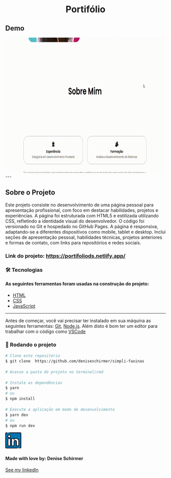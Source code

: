 <h1 style="text-align: center; font-weight: bold;">Portifólio</h1>

## Demo

<div align="center" >
   <img src="portifolio.gif" alt="demo-mobile" height="425">
</div>
 ---

## Sobre o Projeto

Este projeto consiste no desenvolvimento de uma página pessoal para apresentação profissional, com foco em destacar habilidades, projetos e experiências. A página foi estruturada com HTML5 e estilizada utilizando CSS, refletindo a identidade visual do desenvolvedor. O código foi versionado no Git e hospedado no GitHub Pages. A página é responsiva, adaptando-se a diferentes dispositivos como mobile, tablet e desktop. Inclui seções de apresentação pessoal, habilidades técnicas, projetos anteriores e formas de contato, com links para repositórios e redes sociais.

### Link do projeto: https://portifoliods.netlify.app/

### 🛠 Tecnologias

#### As seguintes ferramentas foram usadas na construção do projeto:

- [HTML](https://developer.mozilla.org/en-US/docs/Glossary/HTML5)
- [CSS](https://developer.mozilla.org/en-US/docs/Web/CSS)
- [JavaScript](https://developer.mozilla.org/en-US/docs/Web/JavaScript)

---

Antes de começar, você vai precisar ter instalado em sua máquina as seguintes ferramentas:
[Git](https://git-scm.com), [Node.js](https://nodejs.org/en/).
Além disto é bom ter um editor para trabalhar com o código como [VSCode](https://code.visualstudio.com/)

### 🎲 Rodando o projeto

```bash
# Clone este repositório
$ git clone  https://github.com/deniseschirmer/simpli-faxinas

# Acesse a pasta do projeto no terminal/cmd

# Instale as dependências
$ yarn
# ou
$ npm install

# Execute a aplicação em modo de desenvolvimento
$ yarn dev
# ou
$ npm run dev
```

<a href="https://raw.githubusercontent.com/ARTHURPC03/Proffy-FullStack/master/github/linkedin.png">
<img src="https://raw.githubusercontent.com/ARTHURPC03/Proffy-FullStack/master/github/linkedin.png" alt="linkedin" height="50"></a>
<br />

#### Made with love by: Denise Schirmer

[See my linkedIn](https://www.linkedin.com/in/denise-s-lima-schirmer-9702661ba/)
